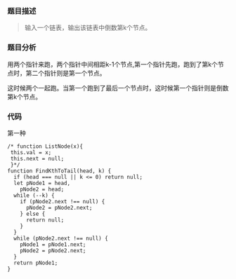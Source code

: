 ### 题目描述
> 输入一个链表，输出该链表中倒数第k个节点。

### 题目分析

用两个指针来跑，两个指针中间相距k-1个节点,第一个指针先跑，跑到了第k个节点时，第二个指针则是第一个节点。

这时候两个一起跑。当第一个跑到了最后一个节点时，这时候第一个指针则是倒数第k个节点。


### 代码
第一种
```
/* function ListNode(x){
 this.val = x;
 this.next = null;
 }*/
function FindKthToTail(head, k) {
  if (head === null || k <= 0) return null;
  let pNode1 = head,
    pNode2 = head;
  while (--k) {
    if (pNode2.next !== null) {
      pNode2 = pNode2.next;
    } else {
      return null;
    }
  }
  while (pNode2.next !== null) {
    pNode1 = pNode1.next;
    pNode2 = pNode2.next;
  }
  return pNode1;
}
```

